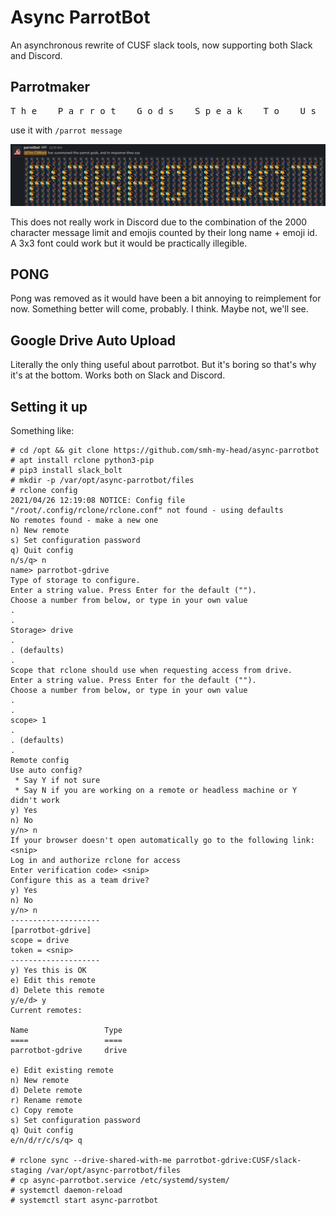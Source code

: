 # Async ParrotBot
An asynchronous rewrite of CUSF slack tools, now supporting both Slack and Discord.

## Parrotmaker
<pre>
T h e    P a r r o t    G o d s    S p e a k    T o    U s
</pre>

use it with `/parrot message`

![parrotmaker example](parrotmaker_example.gif)

This does not really work in Discord due to the combination 
of the 2000 character message limit and emojis counted by their 
long name + emoji id. 
A 3x3 font could work but it would be practically illegible.

## PONG

Pong was removed as it would have been a bit annoying to reimplement for now.
Something better will come, probably. I think. Maybe not, we'll see.

## Google Drive Auto Upload
Literally the only thing useful about parrotbot. But it's boring so that's why
it's at the bottom.
Works both on Slack and Discord.

## Setting it up

Something like:

```
# cd /opt && git clone https://github.com/smh-my-head/async-parrotbot
# apt install rclone python3-pip
# pip3 install slack_bolt
# mkdir -p /var/opt/async-parrotbot/files
# rclone config
2021/04/26 12:19:08 NOTICE: Config file "/root/.config/rclone/rclone.conf" not found - using defaults
No remotes found - make a new one
n) New remote
s) Set configuration password
q) Quit config
n/s/q> n
name> parrotbot-gdrive
Type of storage to configure.
Enter a string value. Press Enter for the default ("").
Choose a number from below, or type in your own value
.
.
Storage> drive
.
. (defaults)
.
Scope that rclone should use when requesting access from drive.
Enter a string value. Press Enter for the default ("").
Choose a number from below, or type in your own value
.
.
scope> 1
.
. (defaults)
.
Remote config
Use auto config?
 * Say Y if not sure
 * Say N if you are working on a remote or headless machine or Y didn't work
y) Yes
n) No
y/n> n
If your browser doesn't open automatically go to the following link: <snip>
Log in and authorize rclone for access
Enter verification code> <snip>
Configure this as a team drive?
y) Yes
n) No
y/n> n
--------------------
[parrotbot-gdrive]
scope = drive
token = <snip>
--------------------
y) Yes this is OK
e) Edit this remote
d) Delete this remote
y/e/d> y
Current remotes:

Name                 Type
====                 ====
parrotbot-gdrive     drive

e) Edit existing remote
n) New remote
d) Delete remote
r) Rename remote
c) Copy remote
s) Set configuration password
q) Quit config
e/n/d/r/c/s/q> q

# rclone sync --drive-shared-with-me parrotbot-gdrive:CUSF/slack-staging /var/opt/async-parrotbot/files
# cp async-parrotbot.service /etc/systemd/system/
# systemctl daemon-reload
# systemctl start async-parrotbot
```

